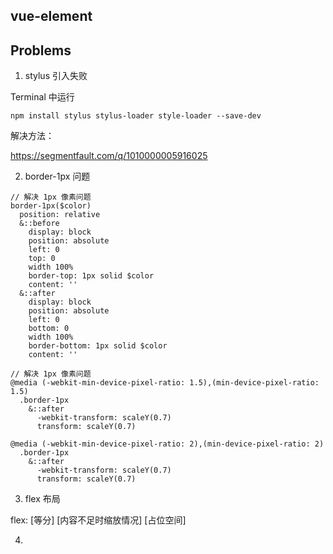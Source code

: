 ## vue-element

## Problems


1. stylus 引入失败

Terminal 中运行 

`npm install stylus stylus-loader style-loader --save-dev`

解决方法：

https://segmentfault.com/q/1010000005916025


2. border-1px 问题

```
// 解决 1px 像素问题
border-1px($color)
  position: relative
  &::before
    display: block
    position: absolute
    left: 0
    top: 0
    width 100%
    border-top: 1px solid $color
    content: ''
  &::after
    display: block
    position: absolute
    left: 0
    bottom: 0
    width 100%
    border-bottom: 1px solid $color
    content: ''

// 解决 1px 像素问题
@media (-webkit-min-device-pixel-ratio: 1.5),(min-device-pixel-ratio: 1.5)
  .border-1px
    &::after
      -webkit-transform: scaleY(0.7)
      transform: scaleY(0.7)

@media (-webkit-min-device-pixel-ratio: 2),(min-device-pixel-ratio: 2)
  .border-1px
    &::after
      -webkit-transform: scaleY(0.7)
      transform: scaleY(0.7)

```

3. flex 布局

flex: [等分] [内容不足时缩放情况] [占位空间]

4.
